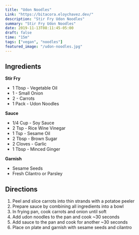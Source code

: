 ```yaml
---
title: "Udon Noodles"
Link: "https://bitacora.eloychavez.dev/"
description: "Stir Fry Udon Noodles"
summary: "Stir Fry Udon Noodles"
date: 2019-11-13T08:11:45-05:00
draft: false
time: "15m"
tags: ["vegan", "noodles"]
featured_image: "/udon-noodles.jpg"
---
```


## Ingredients

**Stir Fry**

- 1 Tbsp - Vegetable Oil
- 1 - Small Onion
- 2 - Carrots
- 1 Pack - Udon Noodles

**Sauce**

- 1/4 Cup - Soy Sauce
- 2 Tsp - Rice Wine Vinegar
- 1 Tsp - Sesame Oil
- 2 Tbsp - Brown Sugar
- 2 Cloves - Garlic
- 1 Tbsp - Minced Ginger

**Garnish**

- Sesame Seeds
- Fresh Cilantro or Parsley

## Directions

1. Peel and slice carrots into thin strands with a potatoe peeler
2. Prepare sauce by combining all ingredients into a bowl
3. In frying pan, cook carrots and onion until soft
4. Add udon noodles to the pan and cook ~30 seconds
5. Add sauce to the pan and cook for another ~30 seconds
6. Place on plate and garnish with sesame seeds and cilantro